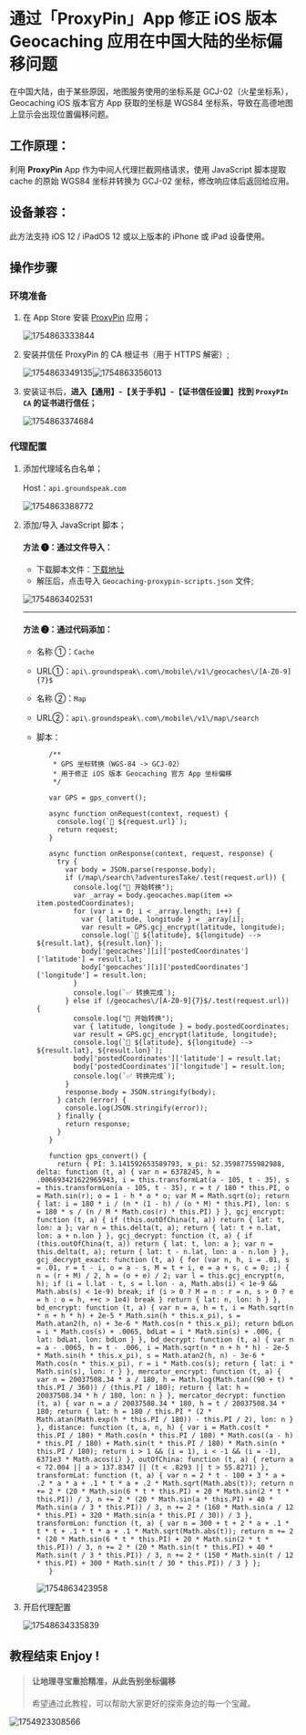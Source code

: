 # 通过「ProxyPin」App 修正 iOS 版本 Geocaching 应用在中国大陆的坐标偏移问题

在中国大陆，由于某些原因，地图服务使用的坐标系是 GCJ-02（火星坐标系），Geocaching iOS 版本官方 App 获取的坐标是 WGS84 坐标系，导致在高德地图上显示会出现位置偏移问题。

## 工作原理：

利用 **ProxyPin** App 作为中间人代理拦截网络请求，使用 JavaScript 脚本提取 cache 的原始 WGS84 坐标并转换为 GCJ-02 坐标，修改响应体后返回给应用。

## 设备兼容：

此方法支持 iOS 12 / iPadOS 12 或以上版本的 iPhone 或 iPad 设备使用。

## 操作步骤

### 环境准备

1. 在 App Store 安装 [ProxyPin](https://apps.apple.com/app/id6450932949) 应用；

   ![1754863333844](images/01.png)

2. 安装并信任 ProxyPin 的 CA 根证书（用于 HTTPS 解密）;

   ![1754863349135](images/02.png)![1754863356013](images/03.png)

3. 安装证书后，**进入【通用】-【关于手机】-【证书信任设置】找到 `ProxyPIn CA` 的证书进行信任；**

   ![1754863374684](images/04.png)

### 代理配置

1. 添加代理域名白名单；

   Host：`api.groundspeak.com`

   ![1754863388772](images/05.png)

2. 添加/导入 JavaScript 脚本；

   #### 方法 ➊：通过文件导入：

   - 下载脚本文件：[下载地址](https://wwbz.lanzouw.com/i3C0h338j0la)
   - 解压后，点击导入 `Geocaching-proxypin-scripts.json` 文件;

   ![1754863402531](images/06.png)

   ***

   #### 方法 ➋：通过代码添加：

   - 名称 ①：`Cache`
   - URL①：`api\.groundspeak\.com\/mobile\/v1\/geocaches\/[A-Z0-9]{7}$`
   - 名称 ②：`Map`
   - URL②：`api\.groundspeak\.com\/mobile\/v1\/map\/search`
   - 脚本：

            /**
             * GPS 坐标转换（WGS-84 -> GCJ-02）
             * 用于修正 iOS 版本 Geocaching 官方 App 坐标偏移
             */

            var GPS = gps_convert();

            async function onRequest(context, request) {
              console.log(`🎯 ${request.url}`);
              return request;
            }

            async function onResponse(context, request, response) {
              try {
                var body = JSON.parse(response.body);
                if (/map\/search\?adventuresTake/.test(request.url)) {
                  console.log("🔁 开始转换");
                  var _array = body.geocaches.map(item => item.postedCoordinates);
                  for (var i = 0; i < _array.length; i++) {
                    var { latitude, longitude } = _array[i];
                    var result = GPS.gcj_encrypt(latitude, longitude);
                    console.log(`🔁 ${latitude}, ${longitude} --> ${result.lat}, ${result.lon}`);
                    body['geocaches'][i]['postedCoordinates']['latitude'] = result.lat;
                    body['geocaches'][i]['postedCoordinates']['longitude'] = result.lon;
                  }
                  console.log(`✅ 转换完成`);
                } else if (/geocaches\/[A-Z0-9]{7}$/.test(request.url)) {
                  console.log("🔁 开始转换");
                  var { latitude, longitude } = body.postedCoordinates;
                  var result = GPS.gcj_encrypt(latitude, longitude);
                  console.log(`🔁 ${latitude}, ${longitude} --> ${result.lat}, ${result.lon}`);
                  body['postedCoordinates']['latitude'] = result.lat;
                  body['postedCoordinates']['longitude'] = result.lon;
                  console.log(`✅ 转换完成`);
                }
                response.body = JSON.stringify(body);
              } catch (error) {
                console.log(JSON.stringify(error));
              } finally {
                return response;
              }
            }

            function gps_convert() {
              return { PI: 3.141592653589793, x_pi: 52.35987755982988, delta: function (t, a) { var n = 6378245, h = .006693421622965943, i = this.transformLat(a - 105, t - 35), s = this.transformLon(a - 105, t - 35), r = t / 180 * this.PI, o = Math.sin(r); o = 1 - h * o * o; var M = Math.sqrt(o); return { lat: i = 180 * i / (n * (1 - h) / (o * M) * this.PI), lon: s = 180 * s / (n / M * Math.cos(r) * this.PI) } }, gcj_encrypt: function (t, a) { if (this.outOfChina(t, a)) return { lat: t, lon: a }; var n = this.delta(t, a); return { lat: t + n.lat, lon: a + n.lon } }, gcj_decrypt: function (t, a) { if (this.outOfChina(t, a)) return { lat: t, lon: a }; var n = this.delta(t, a); return { lat: t - n.lat, lon: a - n.lon } }, gcj_decrypt_exact: function (t, a) { for (var n, h, i = .01, s = .01, r = t - i, o = a - s, M = t + i, e = a + s, c = 0; ;) { n = (r + M) / 2, h = (o + e) / 2; var l = this.gcj_encrypt(n, h); if (i = l.lat - t, s = l.lon - a, Math.abs(i) < 1e-9 && Math.abs(s) < 1e-9) break; if (i > 0 ? M = n : r = n, s > 0 ? e = h : o = h, ++c > 1e4) break } return { lat: n, lon: h } }, bd_encrypt: function (t, a) { var n = a, h = t, i = Math.sqrt(n * n + h * h) + 2e-5 * Math.sin(h * this.x_pi), s = Math.atan2(h, n) + 3e-6 * Math.cos(n * this.x_pi); return bdLon = i * Math.cos(s) + .0065, bdLat = i * Math.sin(s) + .006, { lat: bdLat, lon: bdLon } }, bd_decrypt: function (t, a) { var n = a - .0065, h = t - .006, i = Math.sqrt(n * n + h * h) - 2e-5 * Math.sin(h * this.x_pi), s = Math.atan2(h, n) - 3e-6 * Math.cos(n * this.x_pi), r = i * Math.cos(s); return { lat: i * Math.sin(s), lon: r } }, mercator_encrypt: function (t, a) { var n = 20037508.34 * a / 180, h = Math.log(Math.tan((90 + t) * this.PI / 360)) / (this.PI / 180); return { lat: h = 20037508.34 * h / 180, lon: n } }, mercator_decrypt: function (t, a) { var n = a / 20037508.34 * 180, h = t / 20037508.34 * 180; return { lat: h = 180 / this.PI * (2 * Math.atan(Math.exp(h * this.PI / 180)) - this.PI / 2), lon: n } }, distance: function (t, a, n, h) { var i = Math.cos(t * this.PI / 180) * Math.cos(n * this.PI / 180) * Math.cos((a - h) * this.PI / 180) + Math.sin(t * this.PI / 180) * Math.sin(n * this.PI / 180); return i > 1 && (i = 1), i < -1 && (i = -1), 6371e3 * Math.acos(i) }, outOfChina: function (t, a) { return a < 72.004 || a > 137.8347 || (t < .8293 || t > 55.8271) }, transformLat: function (t, a) { var n = 2 * t - 100 + 3 * a + .2 * a * a + .1 * t * a + .2 * Math.sqrt(Math.abs(t)); return n += 2 * (20 * Math.sin(6 * t * this.PI) + 20 * Math.sin(2 * t * this.PI)) / 3, n += 2 * (20 * Math.sin(a * this.PI) + 40 * Math.sin(a / 3 * this.PI)) / 3, n += 2 * (160 * Math.sin(a / 12 * this.PI) + 320 * Math.sin(a * this.PI / 30)) / 3 }, transformLon: function (t, a) { var n = 300 + t + 2 * a + .1 * t * t + .1 * t * a + .1 * Math.sqrt(Math.abs(t)); return n += 2 * (20 * Math.sin(6 * t * this.PI) + 20 * Math.sin(2 * t * this.PI)) / 3, n += 2 * (20 * Math.sin(t * this.PI) + 40 * Math.sin(t / 3 * this.PI)) / 3, n += 2 * (150 * Math.sin(t / 12 * this.PI) + 300 * Math.sin(t / 30 * this.PI)) / 3 } };
            }
     ![1754863423958](images/07.png)
3. 开启代理配置

     ![1754863433583](images/08.png)9

## 教程结束 Enjoy !

> #### 让地理寻宝重拾精准，从此告别坐标偏移
>
> 希望通过此教程，可以帮助大家更好的探索身边的每一个宝藏。

![1754923308566](images/09.png)
